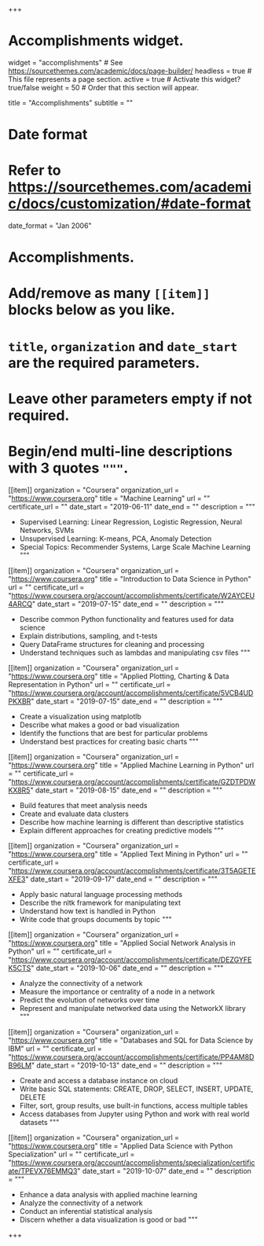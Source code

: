 +++
# Accomplishments widget.
widget = "accomplishments"  # See https://sourcethemes.com/academic/docs/page-builder/
headless = true  # This file represents a page section.
active = true  # Activate this widget? true/false
weight = 50  # Order that this section will appear.

title = "Accomplish&shy;ments"
subtitle = ""

# Date format
#   Refer to https://sourcethemes.com/academic/docs/customization/#date-format
date_format = "Jan 2006"

# Accomplishments.
#   Add/remove as many `[[item]]` blocks below as you like.
#   `title`, `organization` and `date_start` are the required parameters.
#   Leave other parameters empty if not required.
#   Begin/end multi-line descriptions with 3 quotes `"""`.

[[item]]
  organization = "Coursera"
  organization_url = "https://www.coursera.org"
  title = "Machine Learning"
  url = ""
  certificate_url = ""
  date_start = "2019-06-11"
  date_end = ""
  description = """
  * Supervised Learning: Linear Regression, Logistic Regression, Neural Networks, SVMs
  * Unsupervised Learning: K-means, PCA, Anomaly Detection
  * Special Topics: Recommender Systems, Large Scale Machine Learning
  """
  
  [[item]]
  organization = "Coursera"
  organization_url = "https://www.coursera.org"
  title = "Introduction to Data Science in Python"
  url = ""
  certificate_url = "https://www.coursera.org/account/accomplishments/certificate/W2AYCEU4ARCQ"
  date_start = "2019-07-15"
  date_end = ""
  description = """
  * Describe common Python functionality and features used for data science
  * Explain distributions, sampling, and t-tests
  * Query DataFrame structures for cleaning and processing
  * Understand techniques such as lambdas and manipulating csv files
  """
 
   [[item]]
  organization = "Coursera"
  organization_url = "https://www.coursera.org"
  title = "Applied Plotting, Charting & Data Representation in Python"
  url = ""
  certificate_url = "https://www.coursera.org/account/accomplishments/certificate/5VCB4UDPKXBR"
  date_start = "2019-07-15"
  date_end = ""
  description = """
  * Create a visualization using matplotlb
  * Describe what makes a good or bad visualization
  * Identify the functions that are best for particular problems
  * Understand best practices for creating basic charts
  """
  
   [[item]]
  organization = "Coursera"
  organization_url = "https://www.coursera.org"
  title = "Applied Machine Learning in Python"
  url = ""
  certificate_url = "https://www.coursera.org/account/accomplishments/certificate/GZDTPDWKX8R5"
  date_start = "2019-08-15"
  date_end = ""
  description = """
  * Build features that meet analysis needs
  * Create and evaluate data clusters
  * Describe how machine learning is different than descriptive statistics
  * Explain different approaches for creating predictive models
  """
  
   [[item]]
  organization = "Coursera"
  organization_url = "https://www.coursera.org"
  title = "Applied Text Mining in Python"
  url = ""
  certificate_url = "https://www.coursera.org/account/accomplishments/certificate/3T5AGETEXFE3"
  date_start = "2019-09-17"
  date_end = ""
  description = """
  * Apply basic natural language processing methods
  * Describe the nltk framework for manipulating text
  * Understand how text is handled in Python
  * Write code that groups documents by topic
  """
 
   [[item]]
  organization = "Coursera"
  organization_url = "https://www.coursera.org"
  title = "Applied Social Network Analysis in Python"
  url = ""
  certificate_url = "https://www.coursera.org/account/accomplishments/certificate/DEZGYFEK5CTS"
  date_start = "2019-10-06"
  date_end = ""
  description = """
  * Analyze the connectivity of a network
  * Measure the importance or centrality of a node in a network
  * Predict the evolution of networks over time
  * Represent and manipulate networked data using the NetworkX library
  """
  
  [[item]]
  organization = "Coursera"
  organization_url = "https://www.coursera.org"
  title = "Databases and SQL for Data Science by IBM"
  url = ""
  certificate_url = "https://www.coursera.org/account/accomplishments/certificate/PP4AM8DB96LM"
  date_start = "2019-10-13"
  date_end = ""
  description = """
  * Create and access a database instance on cloud
  * Write basic SQL statements: CREATE, DROP, SELECT, INSERT, UPDATE, DELETE
  * Filter, sort, group results, use built-in functions, access multiple tables
  * Access databases from Jupyter using Python and work with real world datasets
  """
  
  [[item]]
  organization = "Coursera"
  organization_url = "https://www.coursera.org"
  title = "Applied Data Science with Python Specialization"
  url = ""
  certificate_url = "https://www.coursera.org/account/accomplishments/specialization/certificate/TPEVX76EMMQ3"
  date_start = "2019-10-07"
  date_end = ""
  description = """
  * Enhance a data analysis with applied machine learning
  * Analyze the connectivity of a network
  * Conduct an inferential statistical analysis
  * Discern whether a data visualization is good or bad
  """
  
+++
